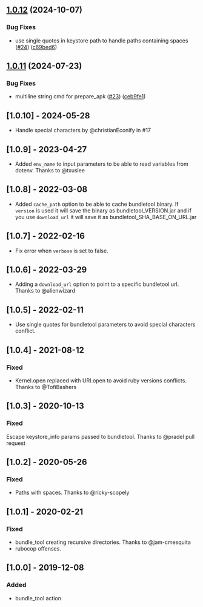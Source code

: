 ## [1.0.12](https://github.com/MartinGonzalez/fastlane-plugin-bundletool/compare/v1.0.11...v1.0.12) (2024-10-07)


### Bug Fixes

* use single quotes in keystore path to handle paths containing spaces ([#24](https://github.com/MartinGonzalez/fastlane-plugin-bundletool/issues/24)) ([c69bed6](https://github.com/MartinGonzalez/fastlane-plugin-bundletool/commit/c69bed60a6adb0ee69b3ce5d01ba5b1cd459ab4b))

## [1.0.11](https://github.com/MartinGonzalez/fastlane-plugin-bundletool/compare/v1.0.10...v1.0.11) (2024-07-23)


### Bug Fixes

* multiline string cmd for prepare_apk ([#23](https://github.com/MartinGonzalez/fastlane-plugin-bundletool/issues/23)) ([ceb9fe1](https://github.com/MartinGonzalez/fastlane-plugin-bundletool/commit/ceb9fe1d104eaf2d3dc97cb14a2be811240e9f6d))

## [1.0.10] - 2024-05-28
- Handle special characters by @christianEconify in #17

## [1.0.9] - 2023-04-27
- Added `env_name` to input parameters to be able to read variables from dotenv. Thanks to @txuslee

## [1.0.8] - 2022-03-08
- Added `cache_path` option to be able to cache bundletool binary. If `version` is used it will save the binary as bundletool_VERSION.jar and if you use `download_url` it will save it as bundletool_SHA_BASE_ON_URL.jar

## [1.0.7] - 2022-02-16
- Fix error when `verbose` is set to false.

## [1.0.6] - 2022-03-29
- Adding a `download_url` option to point to a specific bundletool url. Thanks to @alienwizard

## [1.0.5] - 2022-02-11
- Use single quotes for bundletool parameters to avoid special characters conflict.

## [1.0.4] - 2021-08-12

### Fixed
- Kernel.open replaced with URI.open to avoid ruby versions conflicts. Thanks to @TofiBashers

## [1.0.3] - 2020-10-13

### Fixed
Escape keystore_info params passed to bundletool. Thanks to @pradel pull request

## [1.0.2] - 2020-05-26

### Fixed
- Paths with spaces. Thanks to @ricky-scopely

## [1.0.1] - 2020-02-21

### Fixed
- bundle_tool creating recursive directories. Thanks to @jam-cmesquita
- rubocop offenses.

## [1.0.0] - 2019-12-08

### Added
- bundle_tool action
